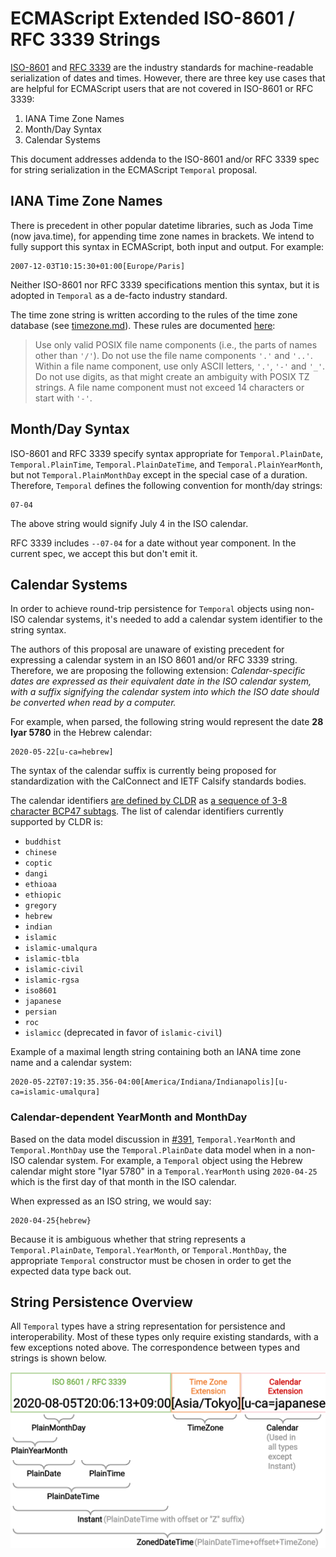 # ECMAScript Extended ISO-8601 / RFC 3339 Strings

[ISO-8601](https://en.wikipedia.org/wiki/ISO_8601) and [RFC 3339](https://tools.ietf.org/html/rfc3339) are the industry standards for machine-readable serialization of dates and times.
However, there are three key use cases that are helpful for ECMAScript users that are not covered in ISO-8601 or RFC 3339:

1. IANA Time Zone Names
2. Month/Day Syntax
3. Calendar Systems

This document addresses addenda to the ISO-8601 and/or RFC 3339 spec for string serialization in the ECMAScript `Temporal` proposal.

## IANA Time Zone Names

There is precedent in other popular datetime libraries, such as Joda Time (now java.time), for appending time zone names in brackets.
We intend to fully support this syntax in ECMAScript, both input and output.
For example:

```
2007-12-03T10:15:30+01:00[Europe/Paris]
```

Neither ISO-8601 nor RFC 3339 specifications mention this syntax, but it is adopted in `Temporal` as a de-facto industry standard.

The time zone string is written according to the rules of the time zone database (see [timezone.md](timezone.md)).
These rules are documented [here](https://htmlpreview.github.io/?https://github.com/eggert/tz/blob/master/theory.html):

> Use only valid POSIX file name components (i.e., the parts of names other than `'/'`).
> Do not use the file name components `'.'` and `'..'`.
> Within a file name component, use only ASCII letters, `'.'`, `'-'` and `'_'`.
> Do not use digits, as that might create an ambiguity with POSIX TZ strings.
> A file name component must not exceed 14 characters or start with `'-'`.

## Month/Day Syntax

ISO-8601 and RFC 3339 specify syntax appropriate for `Temporal.PlainDate`, `Temporal.PlainTime`, `Temporal.PlainDateTime`, and `Temporal.PlainYearMonth`, but not `Temporal.PlainMonthDay` except in the special case of a duration.
Therefore, `Temporal` defines the following convention for month/day strings:

```
07-04
```

The above string would signify July 4 in the ISO calendar.

RFC 3339 includes `--07-04` for a date without year component.
In the current spec, we accept this but don't emit it.

## Calendar Systems

In order to achieve round-trip persistence for `Temporal` objects using non-ISO calendar systems, it's needed to add a calendar system identifier to the string syntax.

The authors of this proposal are unaware of existing precedent for expressing a calendar system in an ISO 8601 and/or RFC 3339 string.
Therefore, we are proposing the following extension:
_Calendar-specific dates are expressed as their equivalent date in the ISO calendar system, with a suffix signifying the calendar system into which the ISO date should be converted when read by a computer._

For example, when parsed, the following string would represent the date **28 Iyar 5780** in the Hebrew calendar:

```
2020-05-22[u-ca=hebrew]
```

The syntax of the calendar suffix is currently being proposed for standardization with the CalConnect and IETF Calsify standards bodies.

The calendar identifiers [are defined by CLDR](http://unicode.org/reports/tr35/#UnicodeCalendarIdentifier) as [a sequence of 3-8 character BCP47 subtags](http://unicode.org/reports/tr35/#unicode_locale_extensions).
The list of calendar identifiers currently supported by CLDR is:

- `buddhist`
- `chinese`
- `coptic`
- `dangi`
- `ethioaa`
- `ethiopic`
- `gregory`
- `hebrew`
- `indian`
- `islamic`
- `islamic-umalqura`
- `islamic-tbla`
- `islamic-civil`
- `islamic-rgsa`
- `iso8601`
- `japanese`
- `persian`
- `roc`
- `islamicc` (deprecated in favor of `islamic-civil`)

Example of a maximal length string containing both an IANA time zone name and a calendar system:

```
2020-05-22T07:19:35.356-04:00[America/Indiana/Indianapolis][u-ca=islamic-umalqura]
```

### Calendar-dependent YearMonth and MonthDay

Based on the data model discussion in [#391](https://github.com/tc39/proposal-temporal/issues/391), `Temporal.YearMonth` and `Temporal.MonthDay` use the `Temporal.PlainDate` data model when in a non-ISO calendar system.
For example, a `Temporal` object using the Hebrew calendar might store "Iyar 5780" in a `Temporal.YearMonth` using `2020-04-25` which is the first day of that month in the ISO calendar.

When expressed as an ISO string, we would say:

```
2020-04-25{hebrew}
```

Because it is ambiguous whether that string represents a `Temporal.PlainDate`, `Temporal.YearMonth`, or `Temporal.MonthDay`, the appropriate `Temporal` constructor must be chosen in order to get the expected data type back out.

## String Persistence Overview

All `Temporal` types have a string representation for persistence and interoperability.
Most of these types only require existing standards, with a few exceptions noted above.
The correspondence between types and strings is shown below.

<img src="persistence-model.svg">
